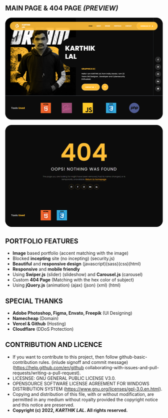 ## <b> MAIN PAGE & 404 PAGE <i>(PREVIEW) </b></i>
<!-- HEADER IMAGE SRC -->
![HEADER](_asset-README/main.png)
<!-- 404 IMAGE SRC -->
![404](_asset-README/404.png)

## <b> PORTFOLIO FEATURES </b>
* <b>Image</b> based portfolio (accent matching with the image)
* Blocked <b>incepting</b> site (no incepting) (security.js)
* <b>Beautiful</b> and <b>responsive design</b> (javascript)(sass)(css)(html)
* <b>Responsive</b> and <b>mobile friendly</b>
* Using <b>Swiper.js</b> (slider) (slideshow) and <b>Carousel.js </b>(carousel)
* Custom <b>404 Page</b> (Matching with the hex color of subject)
* Using <b>jQuery.js</b> (animation) (ajax) (json) (xml) (html)

## <b> SPECIAL THANKS </b>
* <b>Adobe Photoshop, Figma, Envato, Freepik</b> (UI Designing)
* <b>Namecheap</b> (Domain)
* <b>Vercel & Github</b> (Hosting)
* <b>Cloudflare</b> (DDoS Protection)

## <b> CONTRIBUTION AND LICENCE </b>

* If you want to contribute to this project, then follow github-basic-contribution rules. (inlude signoff and commit message) (https://help.github.com/en/github collaborating-with-issues-and-pull-requests/writing-a-pull-request).
* LICESNSE: GNU GENERAL PUBLIC LICENSE V3.0.
* OPENSOURCE SOFTWARE LICENSE AGREEMENT FOR WINDOWS DISTRIBUTION SYSTEM (https://www.gnu.org/licenses/gpl-3.0.en.html).
* Copying and distribution of this file, with or without modification, are permitted in any medium without royalty provided the copyright notice and this notice are preserved.
* <b> Copyright (c) 2022, <i> KARTHIK LAL</i>. All rights reserved.